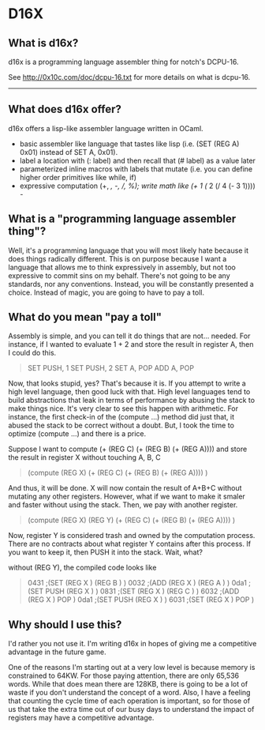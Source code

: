 # D16X #

## What is d16x? ##

d16x is a programming language assembler thing for notch's DCPU-16.

See
   http://0x10c.com/doc/dcpu-16.txt
for more details on what is dcpu-16.

-------------------------------------------------

## What does d16x offer? ##

d16x offers a lisp-like assembler language written in OCaml.

* basic assembler like language that tastes like lisp (i.e. (SET (REG A) 0x01) instead of SET A, 0x01).
* label a location with (: label) and then recall that (# label) as a value later
* parameterized inline macros with labels that mutate (i.e. you can define higher order primitives like while, if)
* expressive computation (+, *, -, /, %); write math like (+ 1 (* 2 (/ 4 (- 3 1))))
                                                                          - 
## What is a "programming language assembler thing"? ##

Well, it's a programming language that you will most likely hate because it does things radically different.
This is on purpose because I want a language that allows me to think expressively in assembly, but not too expressive to commit sins on my behalf. There's not going to be any standards, nor any conventions. Instead, you will be constantly presented a choice. Instead of magic, you are going to have to pay a toll.

## What do you mean "pay a toll" ##

Assembly is simple, and you can tell it do things that are not... needed. For instance, if I wanted to evaluate
1 + 2 and store the result in register A, then I could do this.

> SET PUSH, 1
> SET PUSH, 2
> SET A, POP
> ADD A, POP

Now, that looks stupid, yes? That's because it is. If you attempt to write a high level language, then good luck with that. High level languages tend to build abstractions that leak in terms of performance by abusing the stack to make things nice. It's very clear to see this happen with arithmetic. For instance, the first check-in of the (compute ...) method did just that, it abused the stack to be correct without a doubt. But, I took the time to optimize (compute ...) and there is a price.

Suppose I want to compute (+ (REG C) (+ (REG B) (+ (REG A)))) and store the result in register X without touching A, B, C

> (compute (REG X)
>   (+ (REG C) (+ (REG B) (+ (REG A))))
> )

And thus, it will be done. X will now contain the result of A+B+C without mutating any other registers. However, what if we want to make it smaler and faster without using the stack. Then, we pay with another register.

> (compute (REG X) (REG Y)
>   (+ (REG C) (+ (REG B) (+ (REG A))))
> )

Now, register Y is considered trash and owned by the computation process. 
There are no contracts about what register Y contains after this process.
If you want to keep it, then PUSH it into the stack. Wait, what?

without (REG Y), the compiled code looks like

>   0431                ;(SET (REG X ) (REG B ) ) 
>   0032                ;(ADD (REG X ) (REG A ) ) 
>   0da1                ;(SET PUSH (REG X ) ) 
>   0831                ;(SET (REG X ) (REG C ) ) 
>   6032                ;(ADD (REG X ) POP ) 
>   0da1                ;(SET PUSH (REG X ) ) 
>   6031                ;(SET (REG X ) POP ) 


## Why should I use this? ##

I'd rather you not use it. I'm writing d16x in hopes of giving me a competitive advantage in the future game. 

One of the reasons I'm starting out at a very low level is because memory is constrained to 64KW. For those paying attention, there are only 65,536 words. While that does mean there are 128KB, there is going to be a lot of waste if you don't understand the concept of a word. Also, I have a feeling that counting the cycle time of each operation is important, so for those of us that take the extra time out of our busy days to understand the impact of registers may have a competitive advantage.
